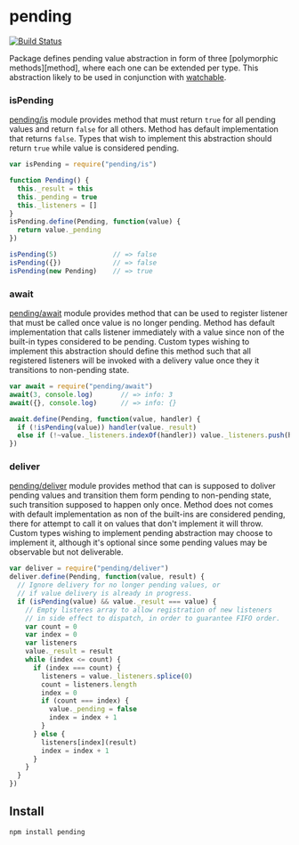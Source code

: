 # pending

[![Build Status](https://secure.travis-ci.org/Gozala/pending.png)](http://travis-ci.org/Gozala/pending)

Package defines pending value abstraction in form of three [polymorphic
methods][method], where each one can be extended per type. This abstraction
likely to be used in conjunction with [watchable][watchable].


### isPending

[pending/is](./is.js) module provides method that must return `true` for all
pending values and return `false` for all others. Method has default
implementation that returns `false`. Types that wish to implement this
abstraction should return `true` while value is considered pending.

```js
var isPending = require("pending/is")

function Pending() {
  this._result = this
  this._pending = true
  this._listeners = []
}
isPending.define(Pending, function(value) {
  return value._pending
})

isPending(5)              // => false
isPending({})             // => false
isPending(new Pending)    // => true
```

### await

[pending/await](./await.js) module provides method that can be used to register
listener that must be called once value is no longer pending. Method has
default implementation that calls listener immediately with a value since non
of the built-in types considered to be pending. Custom types wishing to
implement this abstraction should define this method such that all registered
listeners will be invoked with a delivery value once they it transitions to
non-pending state.

```js
var await = require("pending/await")
await(3, console.log)       // => info: 3
await({}, console.log)      // => info: {}

await.define(Pending, function(value, handler) {
  if (!isPending(value)) handler(value._result)
  else if (!~value._listeners.indexOf(handler)) value._listeners.push(handler)
})
```

### deliver

[pending/deliver](./deliver.js) module provides method that can is supposed
to doliver pending values and transition them form pending to non-pending
state, such transition supposed to happen only once. Method does not comes
with default implementation as non of the built-ins are considered pending,
there for attempt to call it on values that don't implement it will throw.
Custom types wishing to implement pending abstraction may choose to implement
it, although it's optional since some pending values may be observable but not
deliverable.


```js
var deliver = require("pending/deliver")
deliver.define(Pending, function(value, result) {
  // Ignore delivery for no longer pending values, or
  // if value delivery is already in progress.
  if (isPending(value) && value._result === value) {
    // Empty listeres array to allow registration of new listeners
    // in side effect to dispatch, in order to guarantee FIFO order.
    var count = 0
    var index = 0
    var listeners
    value._result = result
    while (index <= count) {
      if (index === count) {
        listeners = value._listeners.splice(0)
        count = listeners.length
        index = 0
        if (count === index) {
          value._pending = false
          index = index + 1
        }
      } else {
        listeners[index](result)
        index = index + 1
      }
    }
  }
})
```

## Install

    npm install pending

[watchable]:https://github.com/Gozala/watchable

